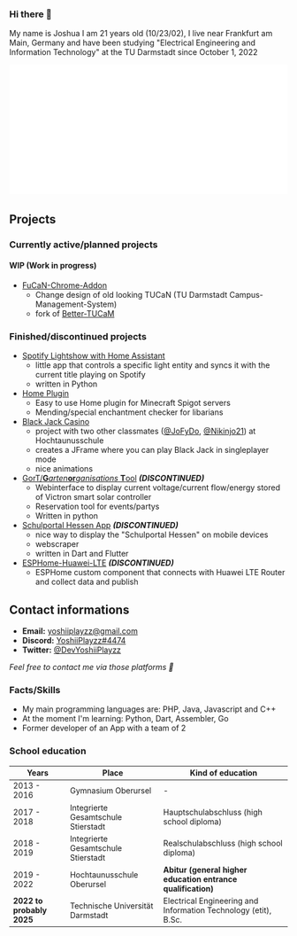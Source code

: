### Hi there 👋
My name is Joshua
I am 21 years old (10/23/02),
I live near Frankfurt am Main, Germany and have been studying "Electrical Engineering and Information Technology" at the TU Darmstadt since October 1, 2022

![Metrics](https://github.com/YoshiiPlayzz/YoshiiPlayzz/blob/main/metrics.classic.svg)

## Projects


### Currently active/planned projects


#### __WIP__ (Work in progress)
* [FuCaN-Chrome-Addon](https://github.com/YoshiiPlayzz/FUCaN-Chromium-Addon)
  * Change design of old looking TUCaN (TU Darmstadt Campus-Management-System)
  * fork of [Better-TUCaM](https://github.com/JonasEmrich/Better-TUCaN)


### Finished/discontinued projects 
* [Spotify Lightshow with Home Assistant](https://github.com/YoshiiPlayzz/spotify_light_show)
  * little app that controls a specific light entity and syncs it with the current title playing on Spotify
  * written in Python
* [Home Plugin](https://github.com/YoshiiPlayzz/HomePlugin)
  * Easy to use Home plugin for Minecraft Spigot servers
  * Mending/special enchantment checker for libarians
* [Black Jack Casino](https://github.com/YoshiiPlayzz/BlackJack_Casino)
  * project with two other classmates ([@JoFyDo](https://github.com/JoFyDo), [@Nikinjo21](https://github.com/Nikinjo21)) at Hochtaunusschule
  * creates a JFrame where you can play Black Jack in singleplayer mode
  * nice animations
* [GorT/**G***arten***or***ganisations* **T**ool](https://github.com/YoshiiPlayzz/GorT)  ***(DISCONTINUED)***
  * Webinterface to display current voltage/current flow/energy stored of Victron smart solar controller
  * Reservation tool for events/partys 
  * Written in python
* [Schulportal Hessen App](https://github.com/Schulportal-Hessen-App/Schulportal-Hessen-App) ***(DISCONTINUED)***
  * nice way to display the "Schulportal Hessen" on mobile devices
  * webscraper
  * written in Dart and Flutter
* [ESPHome-Huawei-LTE](https://github.com/YoshiiPlayzz/ESPHome-Huawei-LTE) ***(DISCONTINUED)***
  * ESPHome custom component that connects with Huawei LTE Router and collect data and publish

## Contact informations
* **Email:** [yoshiiplayzz@gmail.com](mailto:yoshiiplayzz@gmail.com?subject=Github%20Contact) 
* **Discord:** [YoshiiPlayzz#4474](https://discord.com/users/274996932177428481)
* **Twitter:** [@DevYoshiiPlayzz](https://twitter.com/DevYoshiiPlayzz)

*Feel free to contact me via those platforms 🙂*



### Facts/Skills

* My main programming languages are: PHP, Java, Javascript and C++
* At the moment I'm learning: Python, Dart, Assembler, Go
* Former developer of an App with a team of 2


### School education

| Years         |  Place                              | Kind of education
|---------------|-------------------------------------|--------------------
| 2013 - 2016 | Gymnasium Oberursel | -
| 2017 - 2018 | Integrierte Gesamtschule Stierstadt | Hauptschulabschluss (high school diploma)
| 2018 - 2019 | Integrierte Gesamtschule Stierstadt | Realschulabschluss (high school diploma)
| 2019 - 2022 | Hochtaunusschule Oberursel  	      | **Abitur (general higher education entrance qualification)**
| **2022 to probably 2025**    | Technische Universität Darmstadt    |  Electrical Engineering and Information Technology (etit), B.Sc.






